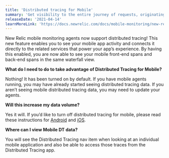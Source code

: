 ```yaml
---
title: 'Distributed tracing for Mobile'
summary: 'Get visibility to the entire journey of requests, originating in your mobile app as they travel through distributed systems'
releaseDate: '2021-04-14'
learnMoreLink: 'https://docs.newrelic.com/docs/mobile-monitoring/new-relic-mobile-android/get-started/new-relic-mobile-and-dt/'
---
```


New Relic mobile monitoring agents now support distributed tracing! This new feature enables you to see your mobile app activity and connects it directly to the related services that power your app’s experience. By having this enabled, you are now able to see your mobile front-end spans and back-end spans in the same waterfall view.

**What do I need to do to take advantage of Distributed Tracing for Mobile?**

Nothing! It has been turned on by default. If you have mobile agents running, you may have already started seeing distributed tracing data. If you aren’t seeing mobile distributed tracing data, you may need to update your agents.

**Will this increase my data volume?**

Yes it will. If you’d like to turn off distributed tracing for mobile, please read these instructions for [Android](https://docs.newrelic.com/docs/mobile-monitoring/new-relic-mobile-android/api-guides/android-agent-configuration-feature-flags/#dt) and [iOS](https://docs.newrelic.com/docs/mobile-monitoring/new-relic-mobile-ios/api-guides/ios-agent-configuration-feature-flags/#dt).

**Where can I view Mobile DT data?**

You will see the Distributed Tracing nav item when looking at an individual mobile application and also be able to access those traces from the Distributed Tracing app.